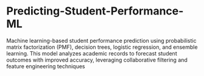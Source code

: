 # Predicting-Student-Performance-ML
Machine learning-based student performance prediction using probabilistic matrix factorization (PMF), decision trees, logistic regression, and ensemble learning. This model analyzes academic records to forecast student outcomes with improved accuracy, leveraging collaborative filtering and feature engineering techniques
